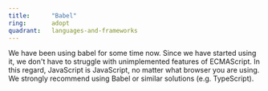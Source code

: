 ```yaml
---
title:      "Babel"
ring:       adopt
quadrant:   languages-and-frameworks
---
```


We have been using babel for some time now. Since we have started using it, we don't have to struggle with unimplemented features of ECMAScript.
In this regard, JavaScript is JavaScript, no matter what browser you are using. We strongly recommend using Babel or similar solutions (e.g. TypeScript).
